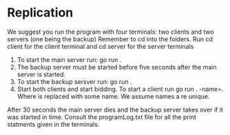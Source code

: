 # Replication

We suggest you run the program with four terminals: two clients and two servers (one being the backup)
Remember to cd into the folders. Run cd client for the client terminal and cd server for the server terminals

1. To start the main server run: go run .
2. The backup server must be started before five seconds after the main server is started. 
3. To start the backup sersver run: go run .
4. Start both clients and start bidding. To start a client run go run . -name=<Your name>. Where <Your name> is replaced with some name. We assume names a re unique. 

After 30 seconds the main server dies and the backup server takes over if it was started in time.
Consult the programLog.txt file for all the print statments given in the terminals.

